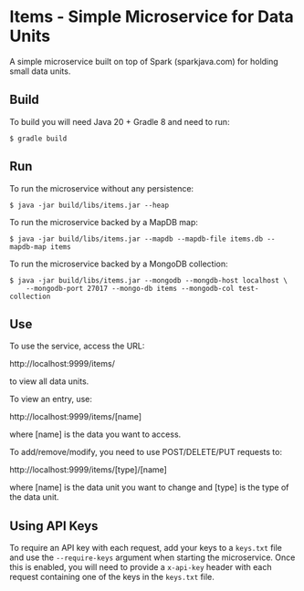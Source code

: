 # Items - Simple Microservice for Data Units

A simple microservice built on top of Spark (sparkjava.com) for holding small
data units.

## Build
To build you will need Java 20 + Gradle 8 and need to run:

```
$ gradle build
```

## Run
To run the microservice without any persistence:

```
$ java -jar build/libs/items.jar --heap
```

To run the microservice backed by a MapDB map:

```
$ java -jar build/libs/items.jar --mapdb --mapdb-file items.db --mapdb-map items
```

To run the microservice backed by a MongoDB collection:

```
$ java -jar build/libs/items.jar --mongodb --mongdb-host localhost \
    --mongodb-port 27017 --mongo-db items --mongodb-col test-collection
```

## Use
To use the service, access the URL:

http://localhost:9999/items/

to view all data units.

To view an entry, use:

http://localhost:9999/items/[name]

where [name] is the data you want to access.

To add/remove/modify, you need to use POST/DELETE/PUT requests to:

http://localhost:9999/items/[type]/[name]

where [name] is the data unit you want to change and [type] is the type of the data unit.

## Using API Keys

To require an API key with each request, add your keys to a `keys.txt` file and use the `--require-keys` argument when starting the microservice. Once this is enabled, you will need to provide a `x-api-key` header with each request containing one of the keys in the `keys.txt` file.
